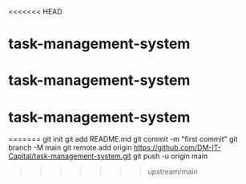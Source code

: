 <<<<<<< HEAD
# task-management-system
# task-management-system
# task-management-system
=======
  git init
  git add README.md
  git commit -m "first commit"
  git branch -M main
  git remote add origin https://github.com/DM-IT-Capital/task-management-system.git
  git push -u origin main
>>>>>>> upstream/main
